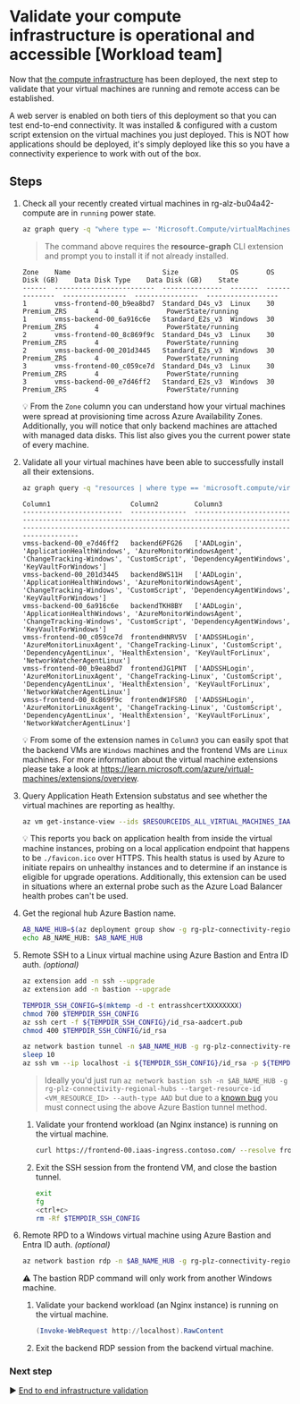 # Validate your compute infrastructure is operational and accessible [Workload team]

Now that [the compute infrastructure](./07-compute-infra.md) has been deployed, the next step to validate that your virtual machines are running and remote access can be established.

A web server is enabled on both tiers of this deployment so that you can test end-to-end connectivity. It was installed & configured with a custom script extension on the virtual machines you just deployed. This is NOT how applications should be deployed, it's simply deployed like this so you have a connectivity experience to work with out of the box.

## Steps

1. Check all your recently created virtual machines in rg-alz-bu04a42-compute are in `running` power state.

   ```bash
   az graph query -q "where type =~ 'Microsoft.Compute/virtualMachines' and resourceGroup contains 'rg-alz-bu04a42-compute' | project ['Zone'] = tostring(zones[0]), ['Name'] = name, ['Size'] = tostring(properties.hardwareProfile.vmSize), ['OS'] = tostring(properties.storageProfile.osDisk.osType), ['OS Disk (GB)'] = properties.storageProfile.osDisk.diskSizeGB, ['Data Disk Type'] = tostring(properties.storageProfile.dataDisks[0].managedDisk.storageAccountType), ['Data Disk (GB)'] = tostring(properties.storageProfile.dataDisks[0].diskSizeGB), ['State'] = properties.extended.instanceView.powerState.code | sort by ['Zone'] asc, ['OS'] asc" --query 'data[]' -o table
   ````

   > The command above requires the **resource-graph** CLI extension and prompt you to install it if not already installed.

   ```output
   Zone    Name                       Size             OS       OS Disk (GB)    Data Disk Type    Data Disk (GB)    State
   ------  -------------------------  ---------------  -------  --------------  ----------------  ----------------  ------------------
   1       vmss-frontend-00_b9ea8bd7  Standard_D4s_v3  Linux    30              Premium_ZRS       4                 PowerState/running
   1       vmss-backend-00_6a916c6e   Standard_E2s_v3  Windows  30              Premium_ZRS       4                 PowerState/running
   2       vmss-frontend-00_8c869f9c  Standard_D4s_v3  Linux    30              Premium_ZRS       4                 PowerState/running
   2       vmss-backend-00_201d3445   Standard_E2s_v3  Windows  30              Premium_ZRS       4                 PowerState/running
   3       vmss-frontend-00_c059ce7d  Standard_D4s_v3  Linux    30              Premium_ZRS       4                 PowerState/running
   3       vmss-backend-00_e7d46ff2   Standard_E2s_v3  Windows  30              Premium_ZRS       4                 PowerState/running
   ```

   :bulb: From the `Zone` column you can understand how your virtual machines were spread at provisioning time across Azure Availability Zones. Additionally, you will notice that only backend machines are attached with managed data disks. This list also gives you the current power state of every machine.

1. Validate all your virtual machines have been able to successfully install all their extensions.

   ```bash
   az graph query -q "resources | where type == 'microsoft.compute/virtualmachines' and resourceGroup contains 'rg-alz-bu04a42-compute' | extend JoinID = toupper(id), ComputerName = tostring(properties.osProfile.computerName), VMName = name | join kind=leftouter( resources | where type == 'microsoft.compute/virtualmachines/extensions' | extend VMId = toupper(substring(id, 0, indexof(id, '/extensions'))), ExtensionName = name ) on \$left.JoinID == \$right.VMId | order by ExtensionName asc | summarize Extensions = make_list(ExtensionName) by VMName, ComputerName | order by tolower(ComputerName) asc" --query 'data[].[VMName, ComputerName, Extensions]' -o table
   ```

   ```output
   Column1                    Column2         Column3
   -------------------------  --------------  ----------------------------------------------------------------------------------------------------------------------------------------------------------------------------
   vmss-backend-00_e7d46ff2   backend6PFG26   ['AADLogin', 'ApplicationHealthWindows', 'AzureMonitorWindowsAgent', 'ChangeTracking-Windows', 'CustomScript', 'DependencyAgentWindows', 'KeyVaultForWindows']
   vmss-backend-00_201d3445   backend8WS11H   ['AADLogin', 'ApplicationHealthWindows', 'AzureMonitorWindowsAgent', 'ChangeTracking-Windows', 'CustomScript', 'DependencyAgentWindows', 'KeyVaultForWindows']
   vmss-backend-00_6a916c6e   backendTKH8BY   ['AADLogin', 'ApplicationHealthWindows', 'AzureMonitorWindowsAgent', 'ChangeTracking-Windows', 'CustomScript', 'DependencyAgentWindows', 'KeyVaultForWindows']
   vmss-frontend-00_c059ce7d  frontendHNRV5V  ['AADSSHLogin', 'AzureMonitorLinuxAgent', 'ChangeTracking-Linux', 'CustomScript', 'DependencyAgentLinux', 'HealthExtension', 'KeyVaultForLinux', 'NetworkWatcherAgentLinux']
   vmss-frontend-00_b9ea8bd7  frontendJG1PNT  ['AADSSHLogin', 'AzureMonitorLinuxAgent', 'ChangeTracking-Linux', 'CustomScript', 'DependencyAgentLinux', 'HealthExtension', 'KeyVaultForLinux', 'NetworkWatcherAgentLinux']
   vmss-frontend-00_8c869f9c  frontendW1FSRO  ['AADSSHLogin', 'AzureMonitorLinuxAgent', 'ChangeTracking-Linux', 'CustomScript', 'DependencyAgentLinux', 'HealthExtension', 'KeyVaultForLinux', 'NetworkWatcherAgentLinux']
   ```

   :bulb: From some of the extension names in `Column3` you can easily spot that the backend VMs are `Windows` machines and the frontend VMs are `Linux` machines. For more information about the virtual machine extensions please take a look at <https://learn.microsoft.com/azure/virtual-machines/extensions/overview>.

1. Query Application Heath Extension substatus and see whether the virtual machines are reporting as healthy.

   ```bash
   az vm get-instance-view --ids $RESOURCEIDS_ALL_VIRTUAL_MACHINES_IAAS_BASELINE --query "[*].[name, instanceView.extensions[?name=='HealthExtension'||name=='ApplicationHealthWindows'].substatuses[].message]"
   ```

   :bulb: This reports you back on application health from inside the virtual machine instances, probing on a local application endpoint that happens to be `./favicon.ico` over HTTPS. This health status is used by Azure to initiate repairs on unhealthy instances and to determine if an instance is eligible for upgrade operations. Additionally, this extension can be used in situations where an external probe such as the Azure Load Balancer health probes can't be used.

1. Get the regional hub Azure Bastion name.

   ```bash
   AB_NAME_HUB=$(az deployment group show -g rg-plz-connectivity-regional-hubs -n hub-default --query properties.outputs.regionalBastionHostName.value -o tsv)
   echo AB_NAME_HUB: $AB_NAME_HUB
   ```

1. Remote SSH to a Linux virtual machine using Azure Bastion and Entra ID auth. _(optional)_

   ```bash
   az extension add -n ssh --upgrade
   az extension add -n bastion --upgrade

   TEMPDIR_SSH_CONFIG=$(mktemp -d -t entrasshcertXXXXXXXX)
   chmod 700 $TEMPDIR_SSH_CONFIG
   az ssh cert -f ${TEMPDIR_SSH_CONFIG}/id_rsa-aadcert.pub
   chmod 400 $TEMPDIR_SSH_CONFIG/id_rsa

   az network bastion tunnel -n $AB_NAME_HUB -g rg-plz-connectivity-regional-hubs --port 4222 --resource-port 22 --target-resource-id $(az vm list --vmss $RESOURCEID_VMSS_FRONTEND_IAAS_BASELINE --query '[0].id' -o tsv) &
   sleep 10
   az ssh vm --ip localhost -i ${TEMPDIR_SSH_CONFIG}/id_rsa -p ${TEMPDIR_SSH_CONFIG}/id_rsa.pub --port 4222
   ```

   > Ideally you'd just run `az network bastion ssh -n $AB_NAME_HUB -g rg-plz-connectivity-regional-hubs --target-resource-id <VM_RESOURCE_ID> --auth-type AAD` but due to a [known bug](https://github.com/Azure/azure-cli-extensions/issues/6408) you must connect using the above Azure Bastion tunnel method.

   1. Validate your frontend workload (an Nginx instance) is running on the virtual machine.

      ```bash
      curl https://frontend-00.iaas-ingress.contoso.com/ --resolve frontend-00.iaas-ingress.contoso.com:443:127.0.0.1 -k
      ```

   1. Exit the SSH session from the frontend VM, and close the bastion tunnel.

      ```bash
      exit
      fg
      <ctrl+c>
      rm -Rf $TEMPDIR_SSH_CONFIG
      ```

1. Remote RPD to a Windows virtual machine using Azure Bastion and Entra ID auth. _(optional)_

   ```bash
   az network bastion rdp -n $AB_NAME_HUB -g rg-plz-connectivity-regional-hubs --target-resource-id $(az vm list --vmss $RESOURCEID_VMSS_BACKEND_IAAS_BASELINE --query '[0].id' -o tsv)
   ```

   :warning: The bastion RDP command will only work from another Windows machine.

   1. Validate your backend workload (an Nginx instance) is running on the virtual machine.

      ```powershell
      (Invoke-WebRequest http://localhost).RawContent
      ```

   1. Exit the backend RDP session from the backend virtual machine.

### Next step

:arrow_forward: [End to end infrastructure validation](./09-validation.md)
